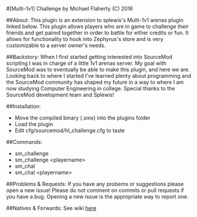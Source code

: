 #[Multi-1v1] Challenge
by Michael Flaherty (C) 2016 

##About:
This plugin is an extension to splewis's Multi-1v1 arenas plugin linked below. This plugin
allows players who are in game to challenge their friends and get paired together in order to battle
for either credits or fun. It allows for functionality to hook into Zephyrus's store and is very
customizable to a server owner's needs.

##Backstory:
When I first started getting interested into SourceMod scripting I was in charge of a little 1v1 arenas server. My goal with SourceMod was to eventually be able to make this plugin, and here we are. Looking back to where I started I've learned plenty about programming and the SourceMod community has shaped my future in a way to where I am now studying Computer Engineering in college. Special thanks to the SourceMod development team and Splewis!

##Installation:
- Move the compiled binary (.smx) into the plugins folder
- Load the plugin
- Edit cfg/sourcemod/hl_challenge.cfg to taste

##Commands:
 - sm_challenge
 - sm_challenge \<playername\>
 - sm_chal
 - sm_chal \<playername\>

##Problems & Requests:
If you have any probems or suggestions please open a new issue! Please do not comment on commits or pull requests if you have a bug. Opening a new issue is the appropriate way to report one.

##Natives & Forwards:
See wiki [here](https://github.com/Headline22/Challenge/wiki)

